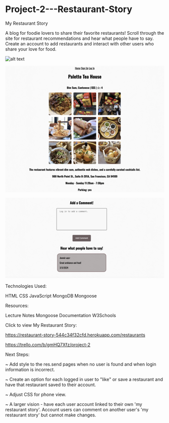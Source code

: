# Project-2---Restaurant-Story

My Restaurant Story

A blog for foodie lovers to share their favorite restaurants! Scroll through the site for restaurant recommendations and hear what people have to say. Create an account to add restaurants and interact with other users who share your love for food. 

![alt text](home.png)

![alt text](show.png)

![alt text](comment.png)

Technologies Used:

HTML
CSS
JavaScript
MongoDB
Mongoose

Resources:

Lecture Notes
Mongoose Documentation
W3Schools

Click to view My Restaurant Story:

https://restaurant-story-544c34f32cfd.herokuapp.com/restaurants

https://trello.com/b/gmHQ7Xfz/project-2


Next Steps: 

~ Add style to the res.send pages when no user is found and when login information is incorrect.

~ Create an option for each logged in user to "like" or save a restaurant and have that restaurant saved to their account.

~ Adjust CSS for phone view.

~ A larger vision - have each user account linked to their own 'my restaurant story'. Account users can comment on another user's 'my restaurant story' but cannot make changes. 